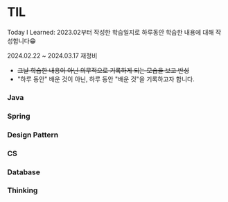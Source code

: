 # TIL
Today I Learned: 2023.02부터 작성한 학습일지로 하루동안 학습한 내용에 대해 작성합니다😁

2024.02.22 ~ 2024.03.17 재정비
+ ~~그날 학습한 내용이 아닌 의무적으로 기록하게 되는 모습을 보고 반성~~
+ "하루 동안" 배운 것이 아닌, 하루 동안 "배운 것"을 기록하고자 합니다.

### Java

### Spring 

### Design Pattern

### CS

### Database

### Thinking
